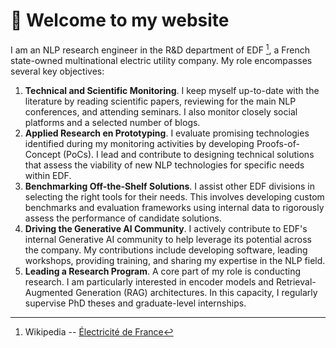 # 👋 Welcome to my website

I am an NLP research engineer in the R&D department of EDF [^1], a French state-owned multinational electric utility company. My role encompasses several key objectives:

1. **Technical and Scientific Monitoring**. I keep myself up-to-date with the literature by reading scientific papers, reviewing for the main NLP conferences, and attending seminars. I also monitor closely social platforms and a selected number of blogs.
2. **Applied Research en Prototyping**. I evaluate promising technologies identified during my monitoring activities by developing Proofs-of-Concept (PoCs). I lead and contribute to designing technical solutions that assess the viability of new NLP technologies for specific needs within EDF.
3. **Benchmarking Off-the-Shelf Solutions**. I assist other EDF divisions in selecting the right tools for their needs. This involves developing custom benchmarks and evaluation frameworks using internal data to rigorously assess the performance of candidate solutions.
4. **Driving the Generative AI Community**. I actively contribute to EDF's internal Generative AI community to help leverage its potential across the company. My contributions include developing software, leading workshops, providing training, and sharing my expertise in the NLP field.
5. **Leading a Research Program**. A core part of my role is conducting research. I am particularly interested in encoder models and Retrieval-Augmented Generation (RAG) architectures. In this capacity, I regularly supervise PhD theses and graduate-level internships.

[^1]: Wikipedia -- [Électricité de France](https://en.wikipedia.org/wiki/%C3%89lectricit%C3%A9_de_France)
